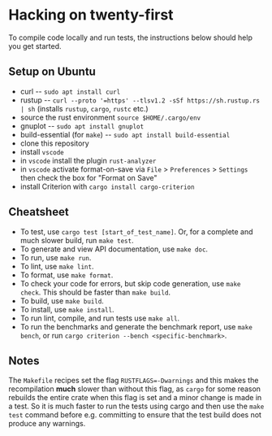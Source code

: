 # Hacking on twenty-first

To compile code locally and run tests, the instructions below should help you get started.

## Setup on Ubuntu
 - curl -- `sudo apt install curl`
 - rustup -- `curl --proto '=https' --tlsv1.2 -sSf https://sh.rustup.rs | sh` (installs `rustup`, `cargo`, `rustc` etc.)
 - source the rust environment `source $HOME/.cargo/env`
 - gnuplot -- `sudo apt install gnuplot`
 - build-essential (for `make`) -- `sudo apt install build-essential`
 - clone this repository
 - install `vscode`
 - in `vscode` install the plugin `rust-analyzer`
 - in `vscode` activate format-on-save via `File` > `Preferences` > `Settings` then check the box for "Format on Save"
 - install Criterion with `cargo install cargo-criterion`

## Cheatsheet
 - To test, use `cargo test [start_of_test_name]`. Or, for a complete and much slower build, run `make test`.
 - To generate and view API documentation, use `make doc`.
 - To run, use `make run`.
 - To lint, use `make lint`.
 - To format, use `make format`.
 - To check your code for errors, but skip code generation, use `make check`.  This should be faster than `make build`.
 - To build, use `make build`.
 - To install, use `make install`.
 - To run lint, compile, and run tests use `make all`.
 - To run the benchmarks and generate the benchmark report, use `make bench`, or run `cargo criterion --bench <specific-benchmark>`.

## Notes

The `Makefile` recipes set the flag `RUSTFLAGS=-Dwarnings` and this makes the recompilation **much** slower than without this flag, as `cargo` for some reason rebuilds the entire crate when this flag is set and a minor change is made in a test. So it is much faster to run the tests using cargo and then use the `make test` command before e.g. committing to ensure that the test build does not produce any warnings.
